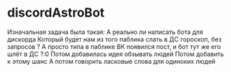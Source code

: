 # discordAstroBot
Изначальная задача была такая:
А реально ли написать бота для дискорда Который будет нам из того паблика слать в ДС гороскоп, без запросов ? А просто типа в паблике ВК появился пост, и бот тут же его шлёт в ДС ?:0
Потом добавилась идея обзывать людей
Потом добавить к этому шанс
А потом говорить ласковые слова для одиноких людей
